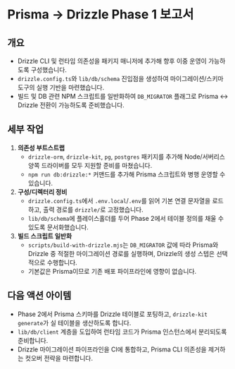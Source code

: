 # Prisma → Drizzle Phase 1 보고서

## 개요
- Drizzle CLI 및 런타임 의존성을 패키지 매니저에 추가해 향후 이중 운영이 가능하도록 구성했습니다.
- `drizzle.config.ts`와 `lib/db/schema` 진입점을 생성하여 마이그레이션/스키마 도구의 실행 기반을 마련했습니다.
- 빌드 및 DB 관련 NPM 스크립트를 일반화하여 `DB_MIGRATOR` 플래그로 Prisma ↔︎ Drizzle 전환이 가능하도록 준비했습니다.

## 세부 작업
1. **의존성 부트스트랩**
   - `drizzle-orm`, `drizzle-kit`, `pg`, `postgres` 패키지를 추가해 Node/서버리스 양쪽 드라이버를 모두 지원할 준비를 마쳤습니다.
   - `npm run db:drizzle:*` 커맨드를 추가해 Prisma 스크립트와 병행 운영할 수 있습니다.
2. **구성/디렉터리 정비**
   - `drizzle.config.ts`에서 `.env.local`/`.env`를 읽어 기본 연결 문자열을 로드하고, 출력 경로를 `drizzle/`로 고정했습니다.
   - `lib/db/schema`에 플레이스홀더를 두어 Phase 2에서 테이블 정의를 채울 수 있도록 문서화했습니다.
3. **빌드 스크립트 일반화**
   - `scripts/build-with-drizzle.mjs`는 `DB_MIGRATOR` 값에 따라 Prisma와 Drizzle 중 적절한 마이그레이션 경로를 실행하며, Drizzle의 생성 스텝은 선택적으로 수행합니다.
   - 기본값은 Prisma이므로 기존 배포 파이프라인에 영향이 없습니다.

## 다음 액션 아이템
- Phase 2에서 Prisma 스키마를 Drizzle 테이블로 포팅하고, `drizzle-kit generate`가 실 테이블을 생산하도록 합니다.
- `lib/db/client` 계층을 도입하여 런타임 코드가 Prisma 인스턴스에서 분리되도록 준비합니다.
- Drizzle 마이그레이션 파이프라인을 CI에 통합하고, Prisma CLI 의존성을 제거하는 컷오버 전략을 마련합니다.
